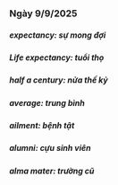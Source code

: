 ### Ngày 9/9/2025
##### expectancy: sự mong đợi
##### Life expectancy: tuổi thọ
##### half a century: nửa thế kỷ
##### average: trung bình
##### ailment: bệnh tật
##### alumni: cựu sinh viên
##### alma mater: trường cũ
